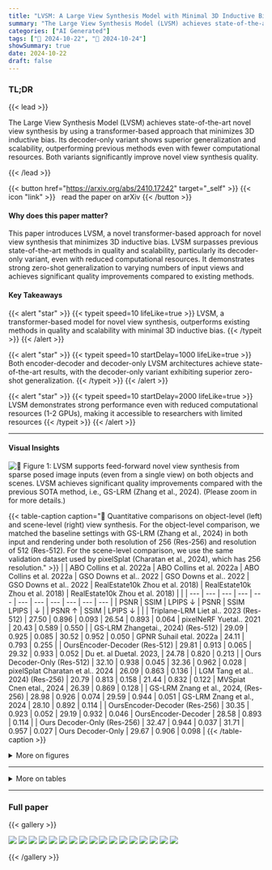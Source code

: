 ```yaml
---
title: "LVSM: A Large View Synthesis Model with Minimal 3D Inductive Bias"
summary: "The Large View Synthesis Model (LVSM) achieves state-of-the-art novel view synthesis by using a transformer-based approach that minimizes 3D inductive bias.  Its decoder-only variant shows superior ge....."
categories: ["AI Generated"]
tags: ["🔖 2024-10-22", "🤗 2024-10-24"]
showSummary: true
date: 2024-10-22
draft: false
---
```


### TL;DR


{{< lead >}}

The Large View Synthesis Model (LVSM) achieves state-of-the-art novel view synthesis by using a transformer-based approach that minimizes 3D inductive bias.  Its decoder-only variant shows superior generalization and scalability, outperforming previous methods even with fewer computational resources.  Both variants significantly improve novel view synthesis quality.

{{< /lead >}}


{{< button href="https://arxiv.org/abs/2410.17242" target="_self" >}}
{{< icon "link" >}} &nbsp; read the paper on arXiv
{{< /button >}}

#### Why does this paper matter?
This paper introduces LVSM, a novel transformer-based approach for novel view synthesis that minimizes 3D inductive bias.  LVSM surpasses previous state-of-the-art methods in quality and scalability, particularly its decoder-only variant, even with reduced computational resources.  It demonstrates strong zero-shot generalization to varying numbers of input views and achieves significant quality improvements compared to existing methods.
#### Key Takeaways

{{< alert "star" >}}
{{< typeit speed=10 lifeLike=true >}} LVSM, a transformer-based model for novel view synthesis, outperforms existing methods in quality and scalability with minimal 3D inductive bias. {{< /typeit >}}
{{< /alert >}}

{{< alert "star" >}}
{{< typeit speed=10 startDelay=1000 lifeLike=true >}} Both encoder-decoder and decoder-only LVSM architectures achieve state-of-the-art results, with the decoder-only variant exhibiting superior zero-shot generalization. {{< /typeit >}}
{{< /alert >}}

{{< alert "star" >}}
{{< typeit speed=10 startDelay=2000 lifeLike=true >}} LVSM demonstrates strong performance even with reduced computational resources (1-2 GPUs), making it accessible to researchers with limited resources {{< /typeit >}}
{{< /alert >}}

------
#### Visual Insights



![](figures/figures_2_0.png "🔼 Figure 1: LVSM supports feed-forward novel view synthesis from sparse posed image inputs (even from a single view) on both objects and scenes. LVSM achieves significant quality improvements compared with the previous SOTA method, i.e., GS-LRM (Zhang et al., 2024). (Please zoom in for more details.)")





{{< table-caption caption="🔽 Quantitative comparisons on object-level (left) and scene-level (right) view synthesis. For the object-level comparison, we matched the baseline settings with GS-LRM (Zhang et al., 2024) in both input and rendering under both resolution of 256 (Res-256) and resolution of 512 (Res-512). For the scene-level comparison, we use the same validation dataset used by pixelSplat (Charatan et al., 2024), which has 256 resolution." >}}
|  | ABO Collins et al. 2022a | ABO Collins et al. 2022a | ABO Collins et al. 2022a | GSO Downs et al.. 2022 | GSO Downs et al.. 2022 | GSO Downs et al.. 2022 | RealEstate10k Zhou et al. 2018) | RealEstate10k Zhou et al. 2018) | RealEstate10k Zhou et al. 2018) |  |
| --- | --- | --- | --- | --- | --- | --- | --- | --- | --- | --- |
| PSNR | SSIM | LPIPS ↓ | PSNR | SSIM LPIPS | ↓ |  | PSNR ↑ | SSIM | LPIPS ↓ |  |
| Triplane-LRM Liet al.. 2023 (Res-512) | 27.50 | 0.896 | 0.093 | 26.54 | 0.893 | 0.064 | pixelNeRF Yuetal.. 2021 | 20.43 | 0.589 | 0.550 |
| GS-LRM Zhangetai., 2024) (Res-512) | 29.09 | 0.925 | 0.085 | 30.52 | 0.952 | 0.050 | GPNR Suhail etal. 2022a | 24.11 | 0.793 | 0.255 |
| OursEncoder-Decoder (Res-512) | 29.81 | 0.913 | 0.065 | 29.32 | 0.933 | 0.052 | Du et. al Duetal. 2023, | 24.78 | 0.820 | 0.213 |
| Ours Decoder-Only (Res-512) | 32.10 | 0.938 | 0.045 | 32.36 | 0.962 | 0.028 | pixelSplat Charatan et al.. 2024 | 26.09 | 0.863 | 0.136 |
| LGM Tang et al.. 2024) (Res-256) | 20.79 | 0.813 | 0.158 | 21.44 | 0.832 | 0.122 | MVSpiat Cnen etal., 2024 | 26.39 | 0.869 | 0.128 |
| GS-LRM Znang et al., 2024, (Res-256) | 28.98 | 0.926 | 0.074 | 29.59 | 0.944 | 0.051 | GS-LRM Znang et al., 2024 | 28.10 | 0.892 | 0.114 |
| OursEncoder-Decoder (Res-256) | 30.35 | 0.923 | 0.052 | 29.19 | 0.932 | 0.046 | OursEncoder-Decoder | 28.58 | 0.893 | 0.114 |
| Ours Decoder-Only (Res-256) | 32.47 | 0.944 | 0.037 | 31.71 | 0.957 | 0.027 | Ours Decoder-Only | 29.67 | 0.906 | 0.098 |
{{< /table-caption >}}





<details>
<summary>More on figures
</summary>


![](figures/figures_4_0.png "🔼 LVSM model architecture. LVSM first patchifies the posed input images into tokens. The target view to be synthesized is represented by its Plücker ray embeddings and is also tokenized. The input view and target tokens are sent to a full transformer-based model to predict the tokens that are used to regress the target view pixels. We study two LVSM transformer architectures, as a Decoder-only architecture (left) and a Encoder-Decoder architecture (right).")

![](figures/figures_7_0.png "🔼 Figure 3: Object-level visual comparison at 512 resolution. Given 4 sparse input posed images (leftmost column), we compare our high-res object-level novel-view rendering results with two baselines: Instant3D's Triplane-LRM (Li et al., 2023) and GS-LRM (Res-512) (Zhang et al., 2024) . Both our Encoder-Decoder and Decoder-Only models exhibit fewer floaters (first example) and fewer blurry artifacts (second example), compared to the baselines. Our Decoder-Only model effectively handles complex geometry, including small holes (third example) and thin structures (fourth example). Additionally, it preserves the details of high-frequency texture (last example).")

![](figures/figures_8_0.png "🔼 Scene-level visual comparison. We evaluate our encoder-decoder and decoder-only models on scene-level view synthesis, comparing them against the prior leading baseline methods, namely pixelSplat (Charatan et al., 2024), MVSplat (Chen et al., 2024), and GS-LRM (Zhang et al., 2024). Our methods exhibit fewer texture and geometric artifacts, generate more accurate and realistic specular reflections, and are closer to the ground truth images.")

![](figures/figures_16_0.png "🔼 Figure 3: Object-level visual comparison at 512 resolution. Given 4 sparse input posed images (leftmost column), we compare our high-res object-level novel-view rendering results with two baselines: Instant3D’s Triplane-LRM (Li et al., 2023) and GS-LRM (Res-512) (Zhang et al., 2024) . Both our Encoder-Decoder and Decoder-Only models exhibit fewer floaters (first example) and fewer blurry artifacts (second example), compared to the baselines. Our Decoder-Only model effectively handles complex geometry, including small holes (third example) and thin structures (fourth example). Additionally, it preserves the details of high-frequency texture (last example).")


</details>

------







<details>
<summary>More on tables
</summary>


{{< table-caption caption="🔽 Quantitative comparisons on object-level (left) and scene-level (right) view synthesis. For the object-level comparison, we matched the baseline settings with GS-LRM (Zhang et al., 2024) in both input and rendering under both resolution of 256 (Res-256) and resolution of 512 (Res-512). For the scene-level comparison, we use the same validation dataset used by pixelSplat (Charatan et al., 2024), which has 256 resolution." >}}
|  | RealEstate10k Zhou et al. 2018) | RealEstate10k Zhou et al. 2018) | RealEstate10k Zhou et al. 2018) |
| --- | --- | --- | --- |
|  | PSNR ↑ | SSIM | LPIPS ↓ |
| Ours Encoder-Decoder (6 + 18) | 28.32 | 0.888 | 0.117 |
| Ours Encoder-Decoder (12 + 12) | 27.39 | 0.869 | 0.137 |
| Ours Encoder-Decoder (18 +6) | 26.80 | 0.855 | 0.152 |
| Ours Decoder-Only (24 layers) | 28.89 | 0.894 | 0.108 |
| Ours Decoder-Only (18 layers) | 28.77 | 0.892 | 0.109 |
| Ours Decoder-Only (12 layers) | 28.61 | 0.890 | 0.111 |
| Ours Decoder-Only (6 layers) | 27.62 | 0.869 | 0.129 |
{{< /table-caption >}}

{{< table-caption caption="🔽 Quantitative comparisons on object-level (left) and scene-level (right) view synthesis. For the object-level comparison, we matched the baseline settings with GS-LRM (Zhang et al., 2024) in both input and rendering under both resolution of 256 (Res-256) and resolution of 512 (Res-512). For the scene-level comparison, we use the same validation dataset used by pixelSplat (Charatan et al., 2024), which has 256 resolution." >}}
|  | GSO Downs et al. 2022 | GSO Downs et al. 2022 | GSO Downs et al. 2022 |
| --- | --- | --- | --- |
|  | PSNR ↑ | SSIM T | LPIPS ↓ |
| Ours Encoder-Decoder | 28.07 | 0.920 | 0.053 |
| Ours w/o latents' self-updating | 26.61 | 0.903 | 0.061 |
|  | RealEstate10k Zhou et al., 2018 | RealEstate10k Zhou et al., 2018 | RealEstate10k Zhou et al., 2018 |
|  | PSNR ↑ | SSIM� | LPIPS ↓ |
| Ours Decoder-Only | 29.67 | 0.906 | 0.098 |
| Ours w/ per-patch prediction | 28.98 | 0.897 | 0.103 |
{{< /table-caption >}}

{{< table-caption caption="🔽 Quantitative comparisons on object-level (left) and scene-level (right) view synthesis. For the object-level comparison, we matched the baseline settings with GS-LRM (Zhang et al., 2024) in both input and rendering under both resolution of 256 (Res-256) and resolution of 512 (Res-512). For the scene-level comparison, we use the same validation dataset used by pixelSplat (Charatan et al., 2024), which has 256 resolution." >}}
|  | GSO Downs et al., 2022 | GSO Downs et al., 2022 | GSO Downs et al., 2022 |
| --- | --- | --- | --- |
|  | PSNR ↑ | SSIMT | LPIPS ↓ |
| Ours Decoder-Only (24 layers) | 27.04 | 0.910 | 0.055 |
| Ours Decoder-Only (18 layers) | 26.81 | 0.907 | 0.057 |
| Ours Decoder-Only (12 layers) | 26.11 | 0.896 | 0.065 |
| Ours Decoder-Only (6 layers) | 24.15 | 0.865 | 0.092 |
{{< /table-caption >}}


</details>

------



### Full paper

{{< gallery >}}

  <img src="paper_images/1.png" class="grid-w50 md:grid-w33 xl:grid-w25" />

  <img src="paper_images/2.png" class="grid-w50 md:grid-w33 xl:grid-w25" />

  <img src="paper_images/3.png" class="grid-w50 md:grid-w33 xl:grid-w25" />

  <img src="paper_images/4.png" class="grid-w50 md:grid-w33 xl:grid-w25" />

  <img src="paper_images/5.png" class="grid-w50 md:grid-w33 xl:grid-w25" />

  <img src="paper_images/6.png" class="grid-w50 md:grid-w33 xl:grid-w25" />

  <img src="paper_images/7.png" class="grid-w50 md:grid-w33 xl:grid-w25" />

  <img src="paper_images/8.png" class="grid-w50 md:grid-w33 xl:grid-w25" />

  <img src="paper_images/9.png" class="grid-w50 md:grid-w33 xl:grid-w25" />

  <img src="paper_images/10.png" class="grid-w50 md:grid-w33 xl:grid-w25" />

  <img src="paper_images/11.png" class="grid-w50 md:grid-w33 xl:grid-w25" />

  <img src="paper_images/12.png" class="grid-w50 md:grid-w33 xl:grid-w25" />

  <img src="paper_images/13.png" class="grid-w50 md:grid-w33 xl:grid-w25" />

  <img src="paper_images/14.png" class="grid-w50 md:grid-w33 xl:grid-w25" />

  <img src="paper_images/15.png" class="grid-w50 md:grid-w33 xl:grid-w25" />

  <img src="paper_images/16.png" class="grid-w50 md:grid-w33 xl:grid-w25" />

  <img src="paper_images/17.png" class="grid-w50 md:grid-w33 xl:grid-w25" />

{{< /gallery >}}